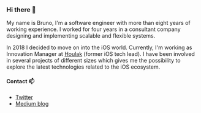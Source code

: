 ### Hi there 👋

My name is Bruno, I'm a software engineer with more than eight years of working experience. I worked for four years in a consultant company designing and implementing scalable and flexible systems.

In 2018 I decided to move on into the iOS world. Currently, I'm working as Innovation Manager at [Houlak](www.houlak.com) (former iOS tech lead). I have been involved in several projects of different sizes which gives me the possibility to explore the latest technologies related to the iOS ecosystem.

#### Contact :mailbox:
- [Twitter](www.twitter.com/b_lorenzo10)
- [Medium blog](https://medium.com/@blorenzop)
